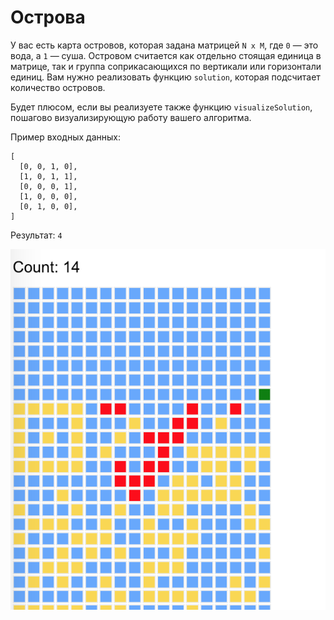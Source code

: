 # Острова

У вас есть карта островов, которая задана матрицей `N x M`, где `0` — это вода, а `1` — суша. Островом считается как отдельно стоящая единица в матрице, так и группа соприкасающихся по вертикали или горизонтали единиц. Вам нужно реализовать функцию `solution`, которая подсчитает количество островов.

Будет плюсом, если вы реализуете также функцию `visualizeSolution`, пошагово визуализирующую работу вашего алгоритма.

Пример входных данных:

```
[
  [0, 0, 1, 0],
  [1, 0, 1, 1],
  [0, 0, 0, 1],
  [1, 0, 0, 0],
  [0, 1, 0, 0],
]
```

Результат: `4`

![islands](islands.png?raw=true "Islands")
